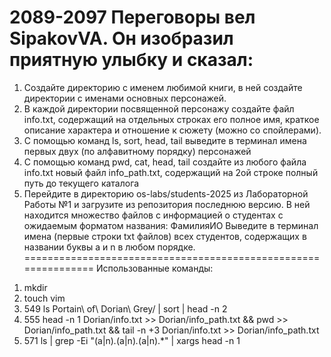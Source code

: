 2089-2097
Переговоры вел SipakovVA. Он изобразил приятную улыбку и сказал:
===============================================================
1. Создайте директорию с именем любимой книги, в ней создайте директории с именами основных персонажей.
2. В каждой директории посвященной персонажу создайте файл info.txt, содержащий на отдельных строках его полное имя, краткое описание характера и отношение к сюжету (можно со спойлерами).
3. С помощью команд ls, sort, head, tail выведите в терминал имена первых двух (по алфавитному порядку) персонажей
4. С помощью команд pwd, cat, head, tail создайте из любого файла info.txt новый файл info_path.txt, содержащий на 2ой строке полный путь до текущего каталога
5. Перейдите в директорию os-labs/students-2025 из Лабораторной Работы №1 и загрузите из репозитория последнюю версию. В ней находится множество файлов с информацией о студентах с ожидаемым форматом названия: ФамилияИО
Выведите в терминал имена (первые строки txt файлов) всех студентов, содержащих в названии буквы a и n в любом порядке.
===============================================================
Использованные команды:
1) mkdir
2) touch vim
3)  549  ls Portain\ of\ Dorian\ Grey/ | sort | head -n 2
4)  555  head -n 1 Dorian/info.txt >> Dorian/info_path.txt && pwd >> Dorian/info_path.txt && tail -n +3 Dorian/info.txt  >> Dorian/info_path.txt 
5)  571  ls | grep -Ei "(a|n)*.*(a|n)*.*(a|n).*" | xargs head -n 1

